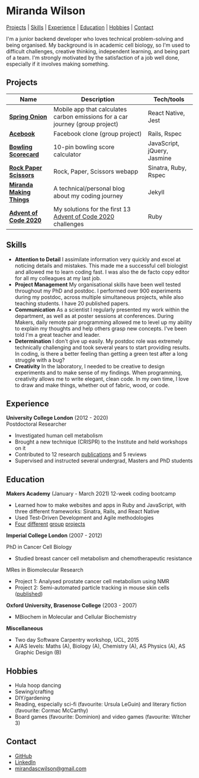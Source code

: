 # Miranda Wilson

[Projects](#Projects) | [Skills](#Skills) | [Experience](#experience) | [Education](#education) | [Hobbies](#hobbies) | [Contact](#contact)



I'm a junior backend developer who loves technical problem-solving and being organised. My background is in academic cell biology, so I'm used to difficult challenges, creative thinking, independent learning, and being part of a team. I'm strongly motivated by the satisfaction of a job well done, especially if it involves making something.

## Projects

| Name                         | Description       | Tech/tools        |
| ---------------------------- | ----------------- | ----------------- |
| [**Spring Onion**](https://github.com/mscwilson/SmellsLikeGreenSpirit)| Mobile app that calculates carbon emissions for a car journey (group project) | React Native, Jest |
| [**Acebook**](https://github.com/mscwilson/acebook-poke) | Facebook clone (group project) | Rails, Rspec              |
| [**Bowling Scorecard**](https://github.com/mscwilson/bowling) | 10-pin bowling score calculator | JavaScript, jQuery, Jasmine             |
| [**Rock Paper Scissors**](https://github.com/mscwilson/rps-challenge) | Rock, Paper, Scissors webapp  | Sinatra, Ruby, Rspec             |
| [**Miranda Making Things**](https://github.com/mscwilson/blog) | A technical/personal blog about my coding journey | Jekyll              |
| [**Advent of Code 2020**](https://github.com/mscwilson/AdventOfCode2020) | My solutions for the first 13 [Advent of Code 2020](https://adventofcode.com/2020) challenges | Ruby              |

## Skills
* **Attention to Detail** I assimilate information very quickly and excel at noticing details and mistakes. This made me a successful cell biologist and allowed me to learn coding fast. I was also the de facto copy editor for all my colleagues at my last job.
* **Project Management** My organisational skills have been well tested throughout my PhD and postdoc. I performed over 900 experiments during my postdoc, across multiple simultaneous projects, while also teaching students. I have 20 published papers.
* **Communication** As a scientist I regularly presented my work within the department, as well as at poster sessions at conferences. During Makers, daily remote pair programming allowed me to level up my ability to explain my thoughts and help others grasp new concepts. I've been told I'm a great teacher and leader.
* **Determination** I don't give up easily. My postdoc role was extremely technically challenging and took several years to start providing results. In coding, is there a better feeling than getting a green test after a long struggle with a bug?
* **Creativity** In the laboratory, I needed to be creative to design experiments and to make sense of my findings. When programming, creativity allows me to write elegant, clean code. In my own time, I love to draw and make things, whether out of fabric, wood, or code.


## Experience

**University College London** (2012 - 2020)  
Postdoctoral Researcher
- Investigated human cell metabolism
- Brought a new technique (CRISPR) to the Institute and held workshops on it
- Contributed to 12 research [publications](https://scholar.google.co.uk/citations?hl=en&user=QGM8HrIAAAAJ&sortby=pubdate&view_op=list_works&gmla=AJsN-F55fwaEBoXoMg2SHNuxiAhedJovNjBzgnuoEyHdgG5zaIv-Yot4D_A8bwFxogjlZeLF642MM0xsKGW-xoadYS54YfCzc3EGa4vgcHRKKgHXKo1Dpw4) and 5 reviews
- Supervised and instructed several undergrad, Masters and PhD students

## Education

**Makers Academy** (January - March 2021)
12-week coding bootcamp
  - Learned how to make websites and apps in Ruby and JavaScript, with three different frameworks: Sinatra, Rails, and React Native
  - Used Test-Driven Development and Agile methodologies
  - [Four](https://github.com/mscwilson/makersbnb) [different](https://github.com/mscwilson/notes) [group](https://github.com/mscwilson/acebook-poke) [projects](https://github.com/mscwilson/SmellsLikeGreenSpirit)

**Imperial College London** (2007 - 2012)

PhD in Cancer Cell Biology
* Studied breast cancer cell metabolism and chemotherapeutic resistance  
  
MRes in Biomolecular Research
* Project 1: Analysed prostate cancer cell metabolism using NMR
* Project 2: Semi-automated particle tracking in mouse skin cells ([published](https://onlinelibrary.wiley.com/doi/full/10.1111/j.1600-0854.2011.01283.x))

**Oxford University, Brasenose College** (2003 - 2007)

- MBiochem in Molecular and Cellular Biochemistry

**Miscellaneous**

 - Two day Software Carpentry workshop, UCL, 2015
 - A/AS levels: Maths (A), Biology (A), Chemistry (A), AS Physics (A), AS Graphic Design (B)

## Hobbies

- Hula hoop dancing
- Sewing/crafting
- DIY/gardening
- Reading, especially sci-fi (favourite: Ursula LeGuin) and literary fiction (favourite: Cormac McCarthy)
- Board games (favourite: Dominion) and video games (favourite: Witcher 3)

## Contact
* [GitHub](https://github.com/mscwilson)
* [LinkedIn](https://www.linkedin.com/in/miranda-wilson-b2196336/)
* mirandascwilson@gmail.com
